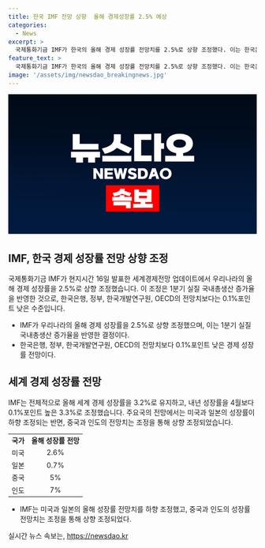 ```yaml
---
title: 한국 IMF 전망 상향  올해 경제성장률 2.5% 예상
categories:
  - News
excerpt: >
  국제통화기금 IMF가 한국의 올해 경제 성장률 전망치를 2.5%로 상향 조정했다. 이는 한국은행과 정부, OECD 전망치보다 낮지만, 실질 국내총생산 증가를 반영한 것으로 보인다. 미국은 전망치를 낮추었고, 중국과 인도는 상향 조정을 했다. IMF는 올해 세계 경제 성장률을 유지하고, 내년에는 조금 더 높은 성장률을 예상하고 있다.
feature_text: >
  국제통화기금 IMF가 한국의 올해 경제 성장률 전망치를 2.5%로 상향 조정했다. 이는 한국은행과 정부, OECD 전망치보다 낮지만, 실질 국내총생산 증가를 반영한 것으로 보인다. 미국은 전망치를 낮추었고, 중국과 인도는 상향 조정을 했다. IMF는 올해 세계 경제 성장률을 유지하고, 내년에는 조금 더 높은 성장률을 예상하고 있다.
image: '/assets/img/newsdao_breakingnews.jpg'
---
```


<p><img src="/assets/img/newsdao_breakingnews.jpg" alt="ontimetimes 속보" /></p>

<h2 data-ke-size="size26">IMF, 한국 경제 성장률 전망 상향 조정</h2>

<p data-ke-size="size16">국제통화기금 IMF가 현지시간 16일 발표한 세계경제전망 업데이트에서 우리나라의 올해 경제 성장률을 2.5%로 상향 조정했습니다. 이 조정은 1분기 실질 국내총생산 증가율을 반영한 것으로, 한국은행, 정부, 한국개발연구원, OECD의 전망치보다는 0.1%포인트 낮은 수준입니다.</p>

<ul>
    <li>IMF가 우리나라의 올해 경제 성장률을 2.5%로 상향 조정했으며, 이는 1분기 실질 국내총생산 증가율을 반영한 결정이다.</li>
    <li>한국은행, 정부, 한국개발연구원, OECD의 전망치보다 0.1%포인트 낮은 경제 성장률 전망이다.</li>
</ul>

<h2 data-ke-size="size26">세계 경제 성장률 전망</h2>

<p data-ke-size="size16">IMF는 전체적으로 올해 세계 경제 성장률을 3.2%로 유지하고, 내년 성장률을 4월보다 0.1%포인트 높은 3.3%로 조정했습니다. 주요국의 전망에서는 미국과 일본의 성장률이 하향 조정되는 반면, 중국과 인도의 전망치는 조정을 통해 상향 조정되었습니다.</p>

<table>
    <tr>
        <td style="text-align: center; height: 17px;"><b>국가</b></td>
        <td style="text-align: center; height: 17px;"><b>올해 성장률 전망</b></td>
    </tr>
    <tr>
        <td style="text-align: center; height: 17px;">미국</td>
        <td style="text-align: center; height: 17px;">2.6%</td>
    </tr>
    <tr>
        <td style="text-align: center; height: 17px;">일본</td>
        <td style="text-align: center; height: 17px;">0.7%</td>
    </tr>
    <tr>
        <td style="text-align: center; height: 17px;">중국</td>
        <td style="text-align: center; height: 17px;">5%</td>
    </tr>
    <tr>
        <td style="text-align: center; height: 17px;">인도</td>
        <td style="text-align: center; height: 17px;">7%</td>
    </tr>
</table>

<ul>
    <li>IMF는 미국과 일본의 올해 성장률 전망치를 하향 조정했고, 중국과 인도의 성장률 전망치는 조정을 통해 상향 조정되었다.</li>
</ul>
실시간 뉴스 속보는, <a href="https://newsdao.kr" rel="dofollow">https://newsdao.kr</a>



